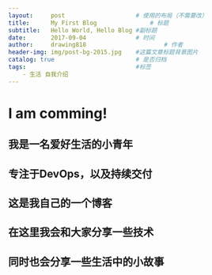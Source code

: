 ```yaml
---
layout:     post                    # 使用的布局（不需要改）
title:      My First Blog               # 标题 
subtitle:   Hello World, Hello Blog #副标题
date:       2017-09-04              # 时间
author:     drawing818                      # 作者
header-img: img/post-bg-2015.jpg    #这篇文章标题背景图片
catalog: true                       # 是否归档
tags:                               #标签
    - 生活 自我介绍
---
```


# I am comming!
## 我是一名爱好生活的小青年
## 专注于DevOps，以及持续交付
## 这是我自己的一个博客
## 在这里我会和大家分享一些技术
## 同时也会分享一些生活中的小故事

